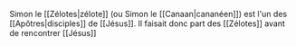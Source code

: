 Simon le [[Zélotes|zélote]] (ou Simon le [[Canaan|cananéen]]) est l'un des [[Apôtres|disciples]] de [[Jésus]].
Il faisait donc part des [[Zélotes]] avant de rencontrer [[Jésus]]
